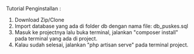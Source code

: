 Tutorial Penginstallan :
1. Download Zip/Clone
2. Import database yang ada di folder db dengan nama file: db_puskes.sql
3. Masuk ke projectnya lalu buka terminal, jalankan "composer install" pada terminal yang ada di project.
4. Kalau sudah selesai, jalankan "php artisan serve" pada terminal project.
